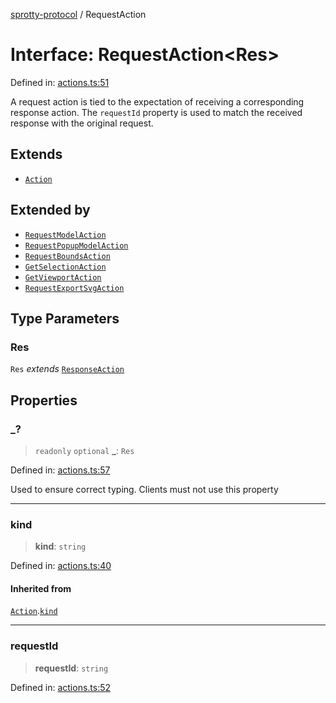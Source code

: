 
[sprotty-protocol](../globals) / RequestAction

# Interface: RequestAction\<Res\>

Defined in: [actions.ts:51](https://github.com/eclipse-sprotty/sprotty/blob/f9b2433481cc27a1ac0c92d525a92039ae7f6c76/packages/sprotty-protocol/src/actions.ts#L51)

A request action is tied to the expectation of receiving a corresponding response action.
The `requestId` property is used to match the received response with the original request.

## Extends

- [`Action`](../Interface.Action)

## Extended by

- [`RequestModelAction`](../Interface.RequestModelAction)
- [`RequestPopupModelAction`](../Interface.RequestPopupModelAction)
- [`RequestBoundsAction`](../Interface.RequestBoundsAction)
- [`GetSelectionAction`](../Interface.GetSelectionAction)
- [`GetViewportAction`](../Interface.GetViewportAction)
- [`RequestExportSvgAction`](../Interface.RequestExportSvgAction)

## Type Parameters

### Res

`Res` *extends* [`ResponseAction`](../Interface.ResponseAction)

## Properties

### \_?

> `readonly` `optional` **\_**: `Res`

Defined in: [actions.ts:57](https://github.com/eclipse-sprotty/sprotty/blob/f9b2433481cc27a1ac0c92d525a92039ae7f6c76/packages/sprotty-protocol/src/actions.ts#L57)

Used to ensure correct typing. Clients must not use this property

***

### kind

> **kind**: `string`

Defined in: [actions.ts:40](https://github.com/eclipse-sprotty/sprotty/blob/f9b2433481cc27a1ac0c92d525a92039ae7f6c76/packages/sprotty-protocol/src/actions.ts#L40)

#### Inherited from

[`Action`](../Interface.Action).[`kind`](../Interface.Action.md#kind)

***

### requestId

> **requestId**: `string`

Defined in: [actions.ts:52](https://github.com/eclipse-sprotty/sprotty/blob/f9b2433481cc27a1ac0c92d525a92039ae7f6c76/packages/sprotty-protocol/src/actions.ts#L52)
